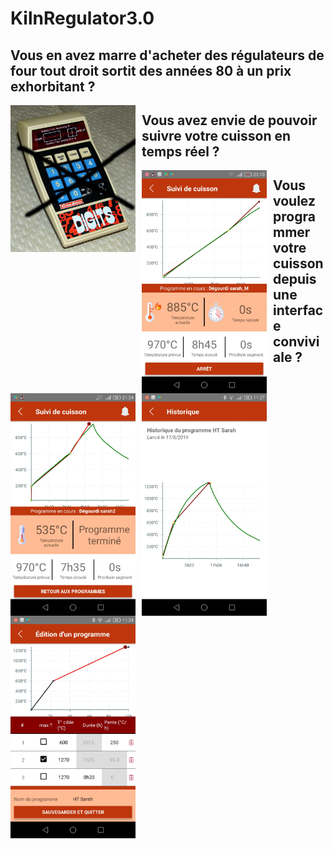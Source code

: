 # KilnRegulator3.0

## Vous en avez marre d'acheter des régulateurs de four tout droit sortit des années 80 à un prix exhorbitant ? 
<img src="https://github.com/jdeantoni/KilnRegulator3.0/raw/master/docs/picts/NoMoreOldKilnRegulator.jpg"
     alt="les régulateurs actuels !"
     style="float: left; margin-right: 10px;" width=200px />
## Vous avez envie de pouvoir suivre votre cuisson en temps réel ?
<img src="picts/cuissonEnCours.jpeg"
     style="float: left; margin-right: 10px;" width=200px/>
<img src="picts/cuissonEnCours2.jpeg"
     style="float: left; margin-right: 10px;" width=200px/>
<img src="picts/cuisson1.jpeg"
     style="float: left; margin-right: 10px;" width=200px/>
## Vous voulez programmer votre cuisson depuis une interface conviviale ?
<img src="picts/progModified.jpeg"
     alt="UI de programmation, calcul automatique de la pente max"
     style="float: left; margin-right: 10px;" width=200px />
